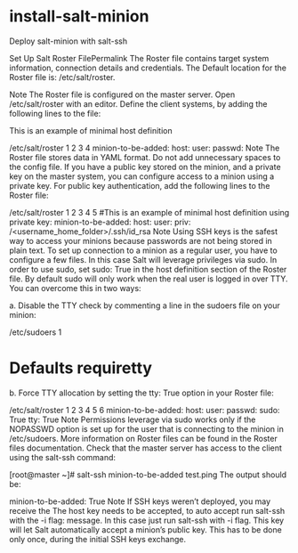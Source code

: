# install-salt-minion
Deploy salt-minion with salt-ssh

Set Up Salt Roster FilePermalink
The Roster file contains target system information, connection details and credentials. The Default location for the Roster file is: /etc/salt/roster.

Note
The Roster file is configured on the master server.
Open /etc/salt/roster with an editor. Define the client systems, by adding the following lines to the file:

This is an example of minimal host definition

/etc/salt/roster
1
2
3
4
minion-to-be-added:
     host: <IPADDRESS OR HOSTNAME>
     user: <username>
     passwd: <password>
Note
The Roster file stores data in YAML format. Do not add unnecessary spaces to the config file.
If you have a public key stored on the minion, and a private key on the master system, you can configure access to a minion using a private key. For public key authentication, add the following lines to the Roster file:

/etc/salt/roster
1
2
3
4
5
#This is an example of minimal host definition using private key:
minion-to-be-added:
    host: <IPADDRESS OR HOSTNAME>
    user: <username>
    priv: /<username_home_folder>/.ssh/id_rsa
Note
Using SSH keys is the safest way to access your minions because passwords are not being stored in plain text.
To set up connection to a minion as a regular user, you have to configure a few files. In this case Salt will leverage privileges via sudo. In order to use sudo, set sudo: True in the host definition section of the Roster file. By default sudo will only work when the real user is logged in over TTY. You can overcome this in two ways:

a. Disable the TTY check by commenting a line in the sudoers file on your minion:

/etc/sudoers
1
# Defaults requiretty
b. Force TTY allocation by setting the tty: True option in your Roster file:

/etc/salt/roster
1
2
3
4
5
6
minion-to-be-added:
    host: <IPADDRESS OR HOSTNAME>
    user: <username>
    passwd: <password>
    sudo: True
    tty: True
Note
Permissions leverage via sudo works only if the NOPASSWD option is set up for the user that is connecting to the minion in /etc/sudoers. More information on Roster files can be found in the Roster files documentation.
Check that the master server has access to the client using the salt-ssh command:

[root@master ~]# salt-ssh minion-to-be-added test.ping
The output should be:

minion-to-be-added:
    True
Note
If SSH keys weren’t deployed, you may receive the The host key needs to be accepted, to auto accept run salt-ssh with the -i flag: message. In this case just run salt-ssh with -i flag. This key will let Salt automatically accept a minion’s public key. This has to be done only once, during the initial SSH keys exchange.
